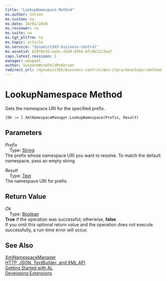 ```yaml
---
title: "LookupNamespace Method"
ms.author: solsen
ms.custom: na
ms.date: 10/01/2018
ms.reviewer: na
ms.suite: na
ms.tgt_pltfrm: na
ms.topic: article
ms.service: "dynamics365-business-central"
ms.assetid: 620f0e32-eadc-43e9-8f6e-8fc0b12c3aaf
caps.latest.revision: 1
manager: edupont
author: SusanneWindfeldPedersen
redirect_url: /dynamics365/business-central/dev-itpro/developer/methods-auto/library
---
```


 

# LookupNamespace Method
Gets the namespace URI for the specified prefix.  
```  
[Ok := ] XmlNamespaceManager.LookupNamespace(Prefix, Result)  
```  
## Parameters
*Prefix*    
&emsp;Type: [String](../datatypes/devenv-text-data-type.md)  
The prefix whose namespace URI you want to resolve. To match the default namespace, pass an empty string.  
  
*Result*    
&emsp;Type: [Text](../datatypes/devenv-text-data-type.md)  
The namespace URI for prefix.  
  
## Return Value
*Ok*  
&emsp;Type: [Boolean](../datatypes/devenv-boolean-data-type.md)  
**True** if the operation was successful; otherwise, **false**.  
If you omit this optional return value and the operation does not execute successfully, a run-time error will occur.  
  
## See Also
[XmlNamespaceManager](xmlnamespacemanager-class.md)  
[HTTP, JSON, TextBuilder, and XML API](../devenv-restapi-overview.md)  
[Getting Started with AL](../devenv-get-started.md)  
[Developing Extensions](../devenv-dev-overview.md)  
